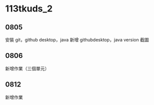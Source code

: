 # 113tkuds_2

## 0805
安裝 git，github desktop，java
新增 githubdesktop，java version 截圖

## 0806
新增作業（三個單元）

## 0812
新增作業
